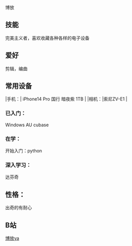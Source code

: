 

博放

## 技能 

完美主义者，喜欢收藏各种各样的电子设备

## 爱好

剪辑，编曲

## 常用设备 


|手机：| iPhone14 Pro  国行 暗夜紫 1TB |
|相机：|索尼ZV-E1 |


### 已入门：

Windows AU cubase 

### 在学：

开始入门：python 

### 深入学习：

达芬奇

## 性格：

出奇的有耐心

## B站
[博放ya](https://space.bilibili.com/3493076102285539)

